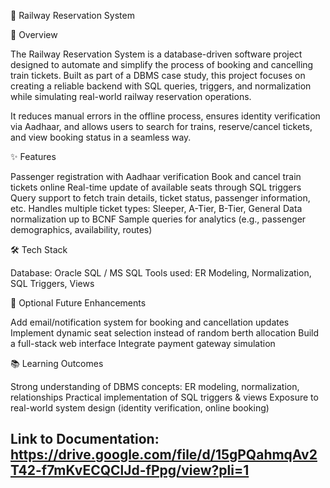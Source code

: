 🚆 Railway Reservation System

📌 Overview

The Railway Reservation System is a database-driven software project designed to automate and simplify the process of booking and cancelling train tickets. Built as part of a DBMS case study, this project focuses on creating a reliable backend with SQL queries, triggers, and normalization while simulating real-world railway reservation operations.

It reduces manual errors in the offline process, ensures identity verification via Aadhaar, and allows users to search for trains, reserve/cancel tickets, and view booking status in a seamless way.

✨ Features

Passenger registration with Aadhaar verification
Book and cancel train tickets online
Real-time update of available seats through SQL triggers
Query support to fetch train details, ticket status, passenger information, etc.
Handles multiple ticket types: Sleeper, A-Tier, B-Tier, General
Data normalization up to BCNF
Sample queries for analytics (e.g., passenger demographics, availability, routes)

🛠️ Tech Stack

Database: Oracle SQL / MS SQL
Tools used: ER Modeling, Normalization, SQL Triggers, Views

🚀 Optional Future Enhancements

Add email/notification system for booking and cancellation updates
Implement dynamic seat selection instead of random berth allocation
Build a full-stack web interface
Integrate payment gateway simulation

📚 Learning Outcomes

Strong understanding of DBMS concepts: ER modeling, normalization, relationships
Practical implementation of SQL triggers & views
Exposure to real-world system design (identity verification, online booking)

## Link to Documentation: https://drive.google.com/file/d/15gPQahmqAv2T42-f7mKvECQClJd-fPpg/view?pli=1
